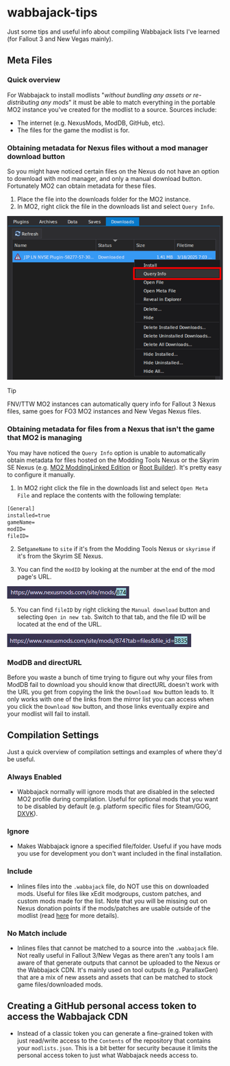 # wabbajack-tips
Just some tips and useful info about compiling Wabbajack lists I've learned (for Fallout 3 and New Vegas mainly).

## Meta Files
### Quick overview
For Wabbajack to install modlists "*without bundling any assets or re-distributing any mods*" it must be able to match everything in the portable MO2 instance you've created for the modlist to a source. Sources include:
- The internet (e.g. NexusMods, ModDB, GitHub, etc).
- The files for the game the modlist is for.

### Obtaining metadata for Nexus files without a mod manager download button
So you might have noticed certain files on the Nexus do not have an option to download with mod manager, and only a manual download button. Fortunately MO2 can obtain metadata for these files.
1. Place the file into the downloads folder for the MO2 instance.
2. In MO2, right click the file in the downloads list and select `Query Info`.

![query info](https://raw.githubusercontent.com/zpok3/wabbajack-tips/main/imgs/query-info-example.webp)
> [!tip]
> FNV/TTW MO2 instances can automatically query info for Fallout 3 Nexus files, same goes for FO3 MO2 instances and New Vegas Nexus files.

### Obtaining metadata for files from a Nexus that isn't the game that MO2 is managing
You may have noticed the `Query Info` option is unable to automatically obtain metadata for files hosted on the Modding Tools Nexus or the Skyrim SE Nexus (e.g. [MO2 ModdingLinked Edition](https://www.nexusmods.com/site/mods/874) or [Root Builder](https://www.nexusmods.com/skyrimspecialedition/mods/31720)). It's pretty easy to configure it manually.
1. In MO2 right click the file in the downloads list and select `Open Meta File` and replace the contents with the following template:
```
[General]
installed=true
gameName=
modID=
fileID=
```
2. Set`gameName` to `site` if it's from the Modding Tools Nexus or `skyrimse` if it's from the Skyrim SE Nexus.

3. You can find the `modID` by looking at the number at the end of the mod page's URL.

![modid](https://raw.githubusercontent.com/zpok3/wabbajack-tips/main/imgs/wj_tips_modID.webp)

5. You can find `fileID` by right clicking the `Manual download` button and selecting `Open in new tab`. Switch to that tab, and the file ID will be located at the end of the URL.

![fileid](https://raw.githubusercontent.com/zpok3/wabbajack-tips/main/imgs/wj_tips_fileID.webp)

### ModDB and directURL
Before you waste a bunch of time trying to figure out why your files from ModDB fail to download you should know that directURL doesn't work with the URL you get from copying the link the `Download Now` button leads to. It only works with one of the links from the mirror list you can access when you click the `Download Now` button, and those links eventually expire and your modlist will fail to install.

## Compilation Settings
Just a quick overview of compilation settings and examples of where they'd be useful.

### Always Enabled
- Wabbajack normally will ignore mods that are disabled in the selected MO2 profile during compilation. Useful for optional mods that you want to be disabled by default (e.g. platform specific files for Steam/GOG, [DXVK](https://www.nexusmods.com/newvegas/mods/79299)).

### Ignore
- Makes Wabbajack ignore a specified file/folder. Useful if you have mods you use for development you don't want included in the final installation.

### Include
- Inlines files into the `.wabbajack` file, do NOT use this on downloaded mods. Useful for files like xEdit modgroups, custom patches, and custom mods made for the list. Note that you will be missing out on Nexus donation points if the mods/patches are usable outside of the modlist (read [here](https://wiki.wabbajack.org/policies_and_license/Wabbajack%20Monetization%20Policy.html#you-must) for more details).

### No Match include
- Inlines files that cannot be matched to a source into the `.wabbajack` file. Not really useful in Fallout 3/New Vegas as there aren't any tools I am aware of that generate outputs that cannot be uploaded to the Nexus or the Wabbajack CDN. It's mainly used on tool outputs (e.g. ParallaxGen) that are a mix of new assets and assets that can be matched to stock game files/downloaded mods.

## Creating a GitHub personal access token to access the Wabbajack CDN
- Instead of a classic token you can generate a fine-grained token with just read/write access to the `Contents` of the repository that contains your `modlists.json`. This is a bit better for security because it limits the personal access token to just what Wabbajack needs access to.
